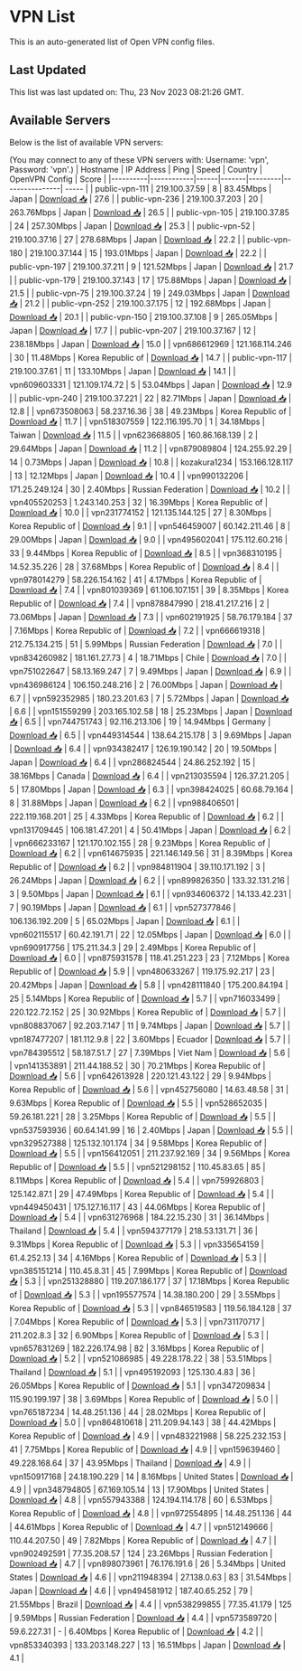 # VPN List

This is an auto-generated list of Open VPN config files.

## Last Updated

This list was last updated on: Thu, 23 Nov 2023 08:21:26 GMT.

## Available Servers

Below is the list of available VPN servers:

(You may connect to any of these VPN servers with: Username: 'vpn', Password: 'vpn'.)
| Hostname | IP Address | Ping | Speed | Country | OpenVPN Config | Score |
|----------|------------|------|-------|---------|----------------| ----- |
| public-vpn-111 | 219.100.37.59 | 8 | 83.45Mbps | Japan | [Download 📥](./configs/server_0_JP.ovpn) | 27.6 |
| public-vpn-236 | 219.100.37.203 | 20 | 263.76Mbps | Japan | [Download 📥](./configs/server_1_JP.ovpn) | 26.5 |
| public-vpn-105 | 219.100.37.85 | 24 | 257.30Mbps | Japan | [Download 📥](./configs/server_2_JP.ovpn) | 25.3 |
| public-vpn-52 | 219.100.37.16 | 27 | 278.68Mbps | Japan | [Download 📥](./configs/server_3_JP.ovpn) | 22.2 |
| public-vpn-180 | 219.100.37.144 | 15 | 193.01Mbps | Japan | [Download 📥](./configs/server_4_JP.ovpn) | 22.2 |
| public-vpn-197 | 219.100.37.211 | 9 | 121.52Mbps | Japan | [Download 📥](./configs/server_5_JP.ovpn) | 21.7 |
| public-vpn-179 | 219.100.37.143 | 17 | 175.88Mbps | Japan | [Download 📥](./configs/server_6_JP.ovpn) | 21.5 |
| public-vpn-75 | 219.100.37.24 | 19 | 249.03Mbps | Japan | [Download 📥](./configs/server_7_JP.ovpn) | 21.2 |
| public-vpn-252 | 219.100.37.175 | 12 | 192.68Mbps | Japan | [Download 📥](./configs/server_8_JP.ovpn) | 20.1 |
| public-vpn-150 | 219.100.37.108 | 9 | 265.05Mbps | Japan | [Download 📥](./configs/server_9_JP.ovpn) | 17.7 |
| public-vpn-207 | 219.100.37.167 | 12 | 238.18Mbps | Japan | [Download 📥](./configs/server_10_JP.ovpn) | 15.0 |
| vpn686612969 | 121.168.114.246 | 30 | 11.48Mbps | Korea Republic of | [Download 📥](./configs/server_11_KR.ovpn) | 14.7 |
| public-vpn-117 | 219.100.37.61 | 11 | 133.10Mbps | Japan | [Download 📥](./configs/server_12_JP.ovpn) | 14.1 |
| vpn609603331 | 121.109.174.72 | 5 | 53.04Mbps | Japan | [Download 📥](./configs/server_13_JP.ovpn) | 12.9 |
| public-vpn-240 | 219.100.37.221 | 22 | 82.71Mbps | Japan | [Download 📥](./configs/server_14_JP.ovpn) | 12.8 |
| vpn673508063 | 58.237.16.36 | 38 | 49.23Mbps | Korea Republic of | [Download 📥](./configs/server_15_KR.ovpn) | 11.7 |
| vpn518307559 | 122.116.195.70 | 1 | 34.18Mbps | Taiwan | [Download 📥](./configs/server_16_TW.ovpn) | 11.5 |
| vpn623668805 | 160.86.168.139 | 2 | 29.64Mbps | Japan | [Download 📥](./configs/server_17_JP.ovpn) | 11.2 |
| vpn879089804 | 124.255.92.29 | 14 | 0.73Mbps | Japan | [Download 📥](./configs/server_18_JP.ovpn) | 10.8 |
| kozakura1234 | 153.166.128.117 | 13 | 12.12Mbps | Japan | [Download 📥](./configs/server_19_JP.ovpn) | 10.4 |
| vpn990132206 | 171.25.249.124 | 30 | 2.40Mbps | Russian Federation | [Download 📥](./configs/server_20_RU.ovpn) | 10.2 |
| vpn405520253 | 1.243.140.253 | 32 | 16.39Mbps | Korea Republic of | [Download 📥](./configs/server_21_KR.ovpn) | 10.0 |
| vpn231774152 | 121.135.144.125 | 27 | 8.30Mbps | Korea Republic of | [Download 📥](./configs/server_22_KR.ovpn) | 9.1 |
| vpn546459007 | 60.142.211.46 | 8 | 29.00Mbps | Japan | [Download 📥](./configs/server_23_JP.ovpn) | 9.0 |
| vpn495602041 | 175.112.60.216 | 33 | 9.44Mbps | Korea Republic of | [Download 📥](./configs/server_24_KR.ovpn) | 8.5 |
| vpn368310195 | 14.52.35.226 | 28 | 37.68Mbps | Korea Republic of | [Download 📥](./configs/server_25_KR.ovpn) | 8.4 |
| vpn978014279 | 58.226.154.162 | 41 | 4.17Mbps | Korea Republic of | [Download 📥](./configs/server_26_KR.ovpn) | 7.4 |
| vpn801039369 | 61.106.107.151 | 39 | 8.35Mbps | Korea Republic of | [Download 📥](./configs/server_27_KR.ovpn) | 7.4 |
| vpn878847990 | 218.41.217.216 | 2 | 73.06Mbps | Japan | [Download 📥](./configs/server_28_JP.ovpn) | 7.3 |
| vpn602191925 | 58.76.179.184 | 37 | 7.16Mbps | Korea Republic of | [Download 📥](./configs/server_29_KR.ovpn) | 7.2 |
| vpn666619318 | 212.75.134.215 | 51 | 5.99Mbps | Russian Federation | [Download 📥](./configs/server_30_RU.ovpn) | 7.0 |
| vpn834260982 | 181.161.27.73 | 4 | 18.71Mbps | Chile | [Download 📥](./configs/server_31_CL.ovpn) | 7.0 |
| vpn751022647 | 58.13.169.247 | 7 | 9.49Mbps | Japan | [Download 📥](./configs/server_32_JP.ovpn) | 6.9 |
| vpn436986124 | 106.150.248.216 | 2 | 76.00Mbps | Japan | [Download 📥](./configs/server_33_JP.ovpn) | 6.7 |
| vpn592352985 | 180.23.201.63 | 7 | 5.72Mbps | Japan | [Download 📥](./configs/server_34_JP.ovpn) | 6.6 |
| vpn151559299 | 203.165.102.58 | 18 | 25.23Mbps | Japan | [Download 📥](./configs/server_35_JP.ovpn) | 6.5 |
| vpn744751743 | 92.116.213.106 | 19 | 14.94Mbps | Germany | [Download 📥](./configs/server_36_DE.ovpn) | 6.5 |
| vpn449314544 | 138.64.215.178 | 3 | 9.69Mbps | Japan | [Download 📥](./configs/server_37_JP.ovpn) | 6.4 |
| vpn934382417 | 126.19.190.142 | 20 | 19.50Mbps | Japan | [Download 📥](./configs/server_38_JP.ovpn) | 6.4 |
| vpn286824544 | 24.86.252.192 | 15 | 38.16Mbps | Canada | [Download 📥](./configs/server_39_CA.ovpn) | 6.4 |
| vpn213035594 | 126.37.21.205 | 5 | 17.80Mbps | Japan | [Download 📥](./configs/server_40_JP.ovpn) | 6.3 |
| vpn398424025 | 60.68.79.164 | 8 | 31.88Mbps | Japan | [Download 📥](./configs/server_41_JP.ovpn) | 6.2 |
| vpn988406501 | 222.119.168.201 | 25 | 4.33Mbps | Korea Republic of | [Download 📥](./configs/server_42_KR.ovpn) | 6.2 |
| vpn131709445 | 106.181.47.201 | 4 | 50.41Mbps | Japan | [Download 📥](./configs/server_43_JP.ovpn) | 6.2 |
| vpn666233167 | 121.170.102.155 | 28 | 9.23Mbps | Korea Republic of | [Download 📥](./configs/server_44_KR.ovpn) | 6.2 |
| vpn614675935 | 221.146.149.56 | 31 | 8.39Mbps | Korea Republic of | [Download 📥](./configs/server_45_KR.ovpn) | 6.2 |
| vpn984811904 | 39.110.171.192 | 3 | 26.24Mbps | Japan | [Download 📥](./configs/server_46_JP.ovpn) | 6.2 |
| vpn899826350 | 133.32.131.216 | 3 | 9.50Mbps | Japan | [Download 📥](./configs/server_47_JP.ovpn) | 6.1 |
| vpn934606372 | 14.133.42.231 | 7 | 90.19Mbps | Japan | [Download 📥](./configs/server_48_JP.ovpn) | 6.1 |
| vpn527377846 | 106.136.192.209 | 5 | 65.02Mbps | Japan | [Download 📥](./configs/server_49_JP.ovpn) | 6.1 |
| vpn602115517 | 60.42.191.71 | 22 | 12.05Mbps | Japan | [Download 📥](./configs/server_50_JP.ovpn) | 6.0 |
| vpn690917756 | 175.211.34.3 | 29 | 2.49Mbps | Korea Republic of | [Download 📥](./configs/server_51_KR.ovpn) | 6.0 |
| vpn875931578 | 118.41.251.223 | 23 | 7.12Mbps | Korea Republic of | [Download 📥](./configs/server_52_KR.ovpn) | 5.9 |
| vpn480633267 | 119.175.92.217 | 23 | 20.42Mbps | Japan | [Download 📥](./configs/server_53_JP.ovpn) | 5.8 |
| vpn428111840 | 175.200.84.194 | 25 | 5.14Mbps | Korea Republic of | [Download 📥](./configs/server_54_KR.ovpn) | 5.7 |
| vpn716033499 | 220.122.72.152 | 25 | 30.92Mbps | Korea Republic of | [Download 📥](./configs/server_55_KR.ovpn) | 5.7 |
| vpn808837067 | 92.203.7.147 | 11 | 9.74Mbps | Japan | [Download 📥](./configs/server_56_JP.ovpn) | 5.7 |
| vpn187477207 | 181.112.9.8 | 22 | 3.60Mbps | Ecuador | [Download 📥](./configs/server_57_EC.ovpn) | 5.7 |
| vpn784395512 | 58.187.51.7 | 27 | 7.39Mbps | Viet Nam | [Download 📥](./configs/server_58_VN.ovpn) | 5.6 |
| vpn141353891 | 211.44.188.52 | 30 | 70.21Mbps | Korea Republic of | [Download 📥](./configs/server_59_KR.ovpn) | 5.6 |
| vpn642613928 | 220.121.43.122 | 29 | 9.94Mbps | Korea Republic of | [Download 📥](./configs/server_60_KR.ovpn) | 5.6 |
| vpn452756080 | 14.63.48.58 | 31 | 9.63Mbps | Korea Republic of | [Download 📥](./configs/server_61_KR.ovpn) | 5.5 |
| vpn528652035 | 59.26.181.221 | 28 | 3.25Mbps | Korea Republic of | [Download 📥](./configs/server_62_KR.ovpn) | 5.5 |
| vpn537593936 | 60.64.141.99 | 16 | 2.40Mbps | Japan | [Download 📥](./configs/server_63_JP.ovpn) | 5.5 |
| vpn329527388 | 125.132.101.174 | 34 | 9.58Mbps | Korea Republic of | [Download 📥](./configs/server_64_KR.ovpn) | 5.5 |
| vpn156412051 | 211.237.92.169 | 34 | 9.56Mbps | Korea Republic of | [Download 📥](./configs/server_65_KR.ovpn) | 5.5 |
| vpn521298152 | 110.45.83.65 | 85 | 8.11Mbps | Korea Republic of | [Download 📥](./configs/server_66_KR.ovpn) | 5.4 |
| vpn759926803 | 125.142.87.1 | 29 | 47.49Mbps | Korea Republic of | [Download 📥](./configs/server_67_KR.ovpn) | 5.4 |
| vpn449450431 | 175.127.16.117 | 43 | 44.06Mbps | Korea Republic of | [Download 📥](./configs/server_68_KR.ovpn) | 5.4 |
| vpn631276968 | 184.22.15.230 | 31 | 36.14Mbps | Thailand | [Download 📥](./configs/server_69_TH.ovpn) | 5.4 |
| vpn594377179 | 218.53.131.71 | 36 | 9.31Mbps | Korea Republic of | [Download 📥](./configs/server_70_KR.ovpn) | 5.3 |
| vpn335654159 | 61.4.252.13 | 34 | 4.16Mbps | Korea Republic of | [Download 📥](./configs/server_71_KR.ovpn) | 5.3 |
| vpn385151214 | 110.45.8.31 | 45 | 7.99Mbps | Korea Republic of | [Download 📥](./configs/server_72_KR.ovpn) | 5.3 |
| vpn251328880 | 119.207.186.177 | 37 | 17.18Mbps | Korea Republic of | [Download 📥](./configs/server_73_KR.ovpn) | 5.3 |
| vpn195577574 | 14.38.180.200 | 29 | 3.55Mbps | Korea Republic of | [Download 📥](./configs/server_74_KR.ovpn) | 5.3 |
| vpn846519583 | 119.56.184.128 | 37 | 7.04Mbps | Korea Republic of | [Download 📥](./configs/server_75_KR.ovpn) | 5.3 |
| vpn731170717 | 211.202.8.3 | 32 | 6.90Mbps | Korea Republic of | [Download 📥](./configs/server_76_KR.ovpn) | 5.3 |
| vpn657831269 | 182.226.174.98 | 82 | 3.16Mbps | Korea Republic of | [Download 📥](./configs/server_77_KR.ovpn) | 5.2 |
| vpn521086985 | 49.228.178.22 | 38 | 53.51Mbps | Thailand | [Download 📥](./configs/server_78_TH.ovpn) | 5.1 |
| vpn495192093 | 125.130.4.83 | 36 | 26.05Mbps | Korea Republic of | [Download 📥](./configs/server_79_KR.ovpn) | 5.1 |
| vpn347209834 | 115.90.199.197 | 38 | 3.69Mbps | Korea Republic of | [Download 📥](./configs/server_80_KR.ovpn) | 5.0 |
| vpn765187234 | 14.48.251.136 | 44 | 28.02Mbps | Korea Republic of | [Download 📥](./configs/server_81_KR.ovpn) | 5.0 |
| vpn864810618 | 211.209.94.143 | 38 | 44.42Mbps | Korea Republic of | [Download 📥](./configs/server_82_KR.ovpn) | 4.9 |
| vpn483221988 | 58.225.232.153 | 41 | 7.75Mbps | Korea Republic of | [Download 📥](./configs/server_83_KR.ovpn) | 4.9 |
| vpn159639460 | 49.228.168.64 | 37 | 43.95Mbps | Thailand | [Download 📥](./configs/server_84_TH.ovpn) | 4.9 |
| vpn150917168 | 24.18.190.229 | 14 | 8.16Mbps | United States | [Download 📥](./configs/server_85_US.ovpn) | 4.9 |
| vpn348794805 | 67.169.105.14 | 13 | 17.90Mbps | United States | [Download 📥](./configs/server_86_US.ovpn) | 4.8 |
| vpn557943388 | 124.194.114.178 | 60 | 6.53Mbps | Korea Republic of | [Download 📥](./configs/server_87_KR.ovpn) | 4.8 |
| vpn972554895 | 14.48.251.136 | 44 | 44.61Mbps | Korea Republic of | [Download 📥](./configs/server_88_KR.ovpn) | 4.7 |
| vpn512149666 | 110.44.207.50 | 49 | 7.82Mbps | Korea Republic of | [Download 📥](./configs/server_89_KR.ovpn) | 4.7 |
| vpn902492591 | 77.35.208.57 | 124 | 23.26Mbps | Russian Federation | [Download 📥](./configs/server_90_RU.ovpn) | 4.7 |
| vpn898073961 | 76.176.191.6 | 26 | 5.34Mbps | United States | [Download 📥](./configs/server_91_US.ovpn) | 4.6 |
| vpn211948394 | 27.138.0.63 | 83 | 31.54Mbps | Japan | [Download 📥](./configs/server_92_JP.ovpn) | 4.6 |
| vpn494581912 | 187.40.65.252 | 79 | 21.55Mbps | Brazil | [Download 📥](./configs/server_93_BR.ovpn) | 4.4 |
| vpn538299855 | 77.35.41.179 | 125 | 9.59Mbps | Russian Federation | [Download 📥](./configs/server_94_RU.ovpn) | 4.4 |
| vpn573589720 | 59.6.227.31 | - | 6.40Mbps | Korea Republic of | [Download 📥](./configs/server_95_KR.ovpn) | 4.2 |
| vpn853340393 | 133.203.148.227 | 13 | 16.51Mbps | Japan | [Download 📥](./configs/server_96_JP.ovpn) | 4.1 |
